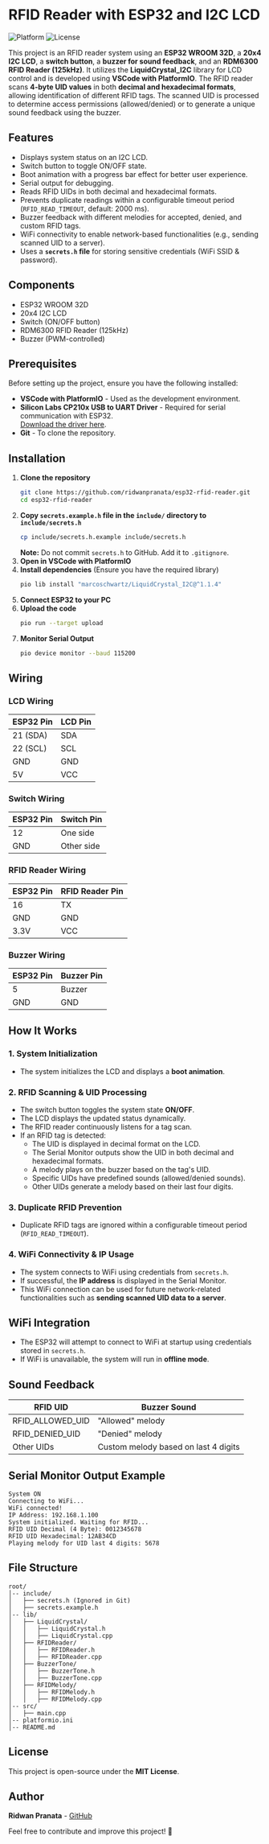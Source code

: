 # RFID Reader with ESP32 and I2C LCD

![Platform](https://img.shields.io/badge/platform-esp32-blue)
![License](https://img.shields.io/badge/license-MIT-green)

This project is an RFID reader system using an **ESP32 WROOM 32D**, a **20x4 I2C LCD**, a **switch button**, a **buzzer for sound feedback**, and an **RDM6300 RFID Reader (125kHz)**. It utilizes the **LiquidCrystal_I2C** library for LCD control and is developed using **VSCode with PlatformIO**. The RFID reader scans **4-byte UID values** in both **decimal and hexadecimal formats**, allowing identification of different RFID tags. The scanned UID is processed to determine access permissions (allowed/denied) or to generate a unique sound feedback using the buzzer.

## Features
- Displays system status on an I2C LCD.
- Switch button to toggle ON/OFF state.
- Boot animation with a progress bar effect for better user experience.
- Serial output for debugging.
- Reads RFID UIDs in both decimal and hexadecimal formats.
- Prevents duplicate readings within a configurable timeout period (`RFID_READ_TIMEOUT`, default: 2000 ms).
- Buzzer feedback with different melodies for accepted, denied, and custom RFID tags.
- WiFi connectivity to enable network-based functionalities (e.g., sending scanned UID to a server).
- Uses a **`secrets.h` file** for storing sensitive credentials (WiFi SSID & password).

## Components
- ESP32 WROOM 32D
- 20x4 I2C LCD
- Switch (ON/OFF button)
- RDM6300 RFID Reader (125kHz)
- Buzzer (PWM-controlled)

## Prerequisites
Before setting up the project, ensure you have the following installed:

- **VSCode with PlatformIO** - Used as the development environment.
- **Silicon Labs CP210x USB to UART Driver** - Required for serial communication with ESP32.  
  [Download the driver here](https://www.silabs.com/developer-tools/usb-to-uart-bridge-vcp-drivers?tab=downloads).
- **Git** - To clone the repository.

## Installation
1. **Clone the repository**
   ```sh
   git clone https://github.com/ridwanpranata/esp32-rfid-reader.git
   cd esp32-rfid-reader
   ```
2. **Copy `secrets.example.h` file in the `include/` directory to `include/secrets.h`**
   ```sh
   cp include/secrets.h.example include/secrets.h
   ```
   **Note:** Do not commit `secrets.h` to GitHub. Add it to `.gitignore`.
3. **Open in VSCode with PlatformIO**
4. **Install dependencies** (Ensure you have the required library)
   ```sh
   pio lib install "marcoschwartz/LiquidCrystal_I2C@^1.1.4"
   ```
5. **Connect ESP32 to your PC**
6. **Upload the code**
   ```sh
   pio run --target upload
   ```
7. **Monitor Serial Output**
   ```sh
   pio device monitor --baud 115200
   ```

## Wiring
### LCD Wiring
| ESP32 Pin | LCD Pin  |
|-----------|---------|
| 21 (SDA)  | SDA     |
| 22 (SCL)  | SCL     |
| GND       | GND     |
| 5V        | VCC     |

### Switch Wiring
| ESP32 Pin | Switch Pin |
|-----------|------------|
| 12        | One side   |
| GND       | Other side |

### RFID Reader Wiring
| ESP32 Pin | RFID Reader Pin |
|-----------|----------------|
| 16        | TX             |
| GND       | GND            |
| 3.3V      | VCC            |

### Buzzer Wiring
| ESP32 Pin | Buzzer Pin |
|-----------|------------|
| 5         | Buzzer     |
| GND       | GND        |

## How It Works
### 1. System Initialization
- The system initializes the LCD and displays a **boot animation**.

### 2. RFID Scanning & UID Processing
- The switch button toggles the system state **ON/OFF**.
- The LCD displays the updated status dynamically.
- The RFID reader continuously listens for a tag scan.
- If an RFID tag is detected:
  - The UID is displayed in decimal format on the LCD.
  - The Serial Monitor outputs show the UID in both decimal and hexadecimal formats.
  - A melody plays on the buzzer based on the tag's UID.
  - Specific UIDs have predefined sounds (allowed/denied sounds).
  - Other UIDs generate a melody based on their last four digits.

### 3. Duplicate RFID Prevention
- Duplicate RFID tags are ignored within a configurable timeout period (`RFID_READ_TIMEOUT`).

### 4. WiFi Connectivity & IP Usage
- The system connects to WiFi using credentials from `secrets.h`.
- If successful, the **IP address** is displayed in the Serial Monitor.
- This WiFi connection can be used for future network-related functionalities such as **sending scanned UID data to a server**.

## WiFi Integration
- The ESP32 will attempt to connect to WiFi at startup using credentials stored in `secrets.h`.
- If WiFi is unavailable, the system will run in **offline mode**.

## Sound Feedback
| RFID UID         | Buzzer Sound |
|------------------|--------------|
| RFID_ALLOWED_UID | "Allowed" melody |
| RFID_DENIED_UID  | "Denied" melody |
| Other UIDs       | Custom melody based on last 4 digits |

## Serial Monitor Output Example
```
System ON
Connecting to WiFi...
WiFi connected!
IP Address: 192.168.1.100
System initialized. Waiting for RFID...
RFID UID Decimal (4 Byte): 0012345678
RFID UID Hexadecimal: 12AB34CD
Playing melody for UID last 4 digits: 5678
```

## File Structure
```
root/
│-- include/
│   ├── secrets.h (Ignored in Git)
│   ├── secrets.example.h
│-- lib/
│   ├── LiquidCrystal/
│   │   ├── LiquidCrystal.h
│   │   ├── LiquidCrystal.cpp
│   ├── RFIDReader/
│   │   ├── RFIDReader.h
│   │   ├── RFIDReader.cpp
│   ├── BuzzerTone/
│   │   ├── BuzzerTone.h
│   │   ├── BuzzerTone.cpp
│   ├── RFIDMelody/
│   │   ├── RFIDMelody.h
│   │   ├── RFIDMelody.cpp
│-- src/
│   ├── main.cpp
│-- platformio.ini
│-- README.md
```

## License
This project is open-source under the **MIT License**.

## Author
**Ridwan Pranata** - [GitHub](https://github.com/ridwanpranata)

Feel free to contribute and improve this project! 🚀

